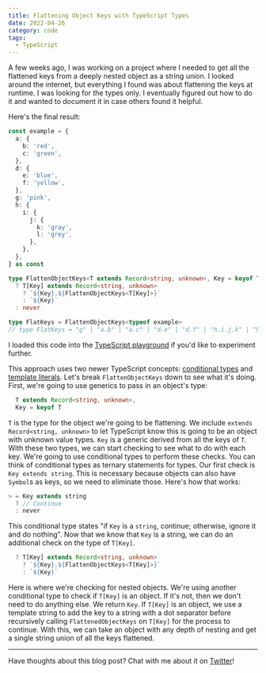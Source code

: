 ```yaml
---
title: Flattening Object Keys with TypeScript Types
date: 2022-04-26
category: code
tags:
  - TypeScript
---
```


A few weeks ago, I was working on a project where I needed to get all the flattened keys from a deeply nested object as a string union. I looked around the internet, but everything I found was about flattening the keys at runtime. I was looking for the types only. I eventually figured out how to do it and wanted to document it in case others found it helpful.

Here's the final result:

```typescript
const example = {
  a: {
    b: 'red',
    c: 'green',
  },
  d: {
    e: 'blue',
    f: 'yellow',
  },
  g: 'pink',
  h: {
    i: {
      j: {
        k: 'gray',
        l: 'grey',
      },
    },
  },
} as const

type FlattenObjectKeys<T extends Record<string, unknown>, Key = keyof T> = Key extends string
  ? T[Key] extends Record<string, unknown>
    ? `${Key}.${FlattenObjectKeys<T[Key]>}`
    : `${Key}`
  : never

type FlatKeys = FlattenObjectKeys<typeof example>
// type FlatKeys = "g" | "a.b" | "a.c" | "d.e" | "d.f" | "h.i.j.k" | "h.i.j.l"
```

<!-- ::: info -->

I loaded this code into the [TypeScript playground](https://www.typescriptlang.org/play?#code/MYewdgzgLgBApgDwIYFsAOAbOMC8MDeAUDDEgFwHEkwBGFA5AE5wAm9ANFScAwObNwwHKgF9OJFhSLV4DGhgCucYTIBmDAJ5wMGEAHd6o8TF4M0ASzABrFTAAWUrjHOOZJAFau3JK30ZINW28MPzhApxIRJyjIwhFSCBhQSChCQigNNGwAMQwkKChBAHkadzhgKABpMIgAHgAVeARCsBZEgCVykEYWWuhGS152GAVrMH0wAD5h6o1cGCswkFUYesncKlmmlraYfsGqAH5VgG1ZgF1twV3O0B6+qAGwIZGxicmjmAADABJ8WZEADo-rl8i0SmUKrM6vUzmFzpMRF8qBRfv8wkiUTAwHAAG5wRhpDJZGCgqo1eZk8GlcrkjR1YlwZZNVCYOCTIA) if you'd like to experiment further.

<!-- ::: -->

This approach uses two newer TypeScript concepts: [conditional types](https://www.typescriptlang.org/docs/handbook/2/conditional-types.html) and [template literals](https://www.typescriptlang.org/docs/handbook/2/template-literal-types.html#handbook-content). Let's break `FlattenObjectKeys` down to see what it's doing. First, we're going to use generics to pass in an object's type:

```typescript
  T extends Record<string, unknown>,
  Key = keyof T
```

`T` is the type for the object we're going to be flattening. We include `extends Record<string, unknown>` to let TypeScript know this is going to be an object with unknown value types. `Key` is a generic derived from all the keys of `T`. With these two types, we can start checking to see what to do with each key. We're going to use conditional types to perform these checks. You can think of conditional types as ternary statements for types. Our first check is `Key extends string`. This is necessary because objects can also have `Symbol`s as keys, so we need to eliminate those. Here's how that works:

```typescript
> = Key extends string
  ? // Continue
  : never
```

This conditional type states "if `Key` is a `string`, continue; otherwise, ignore it and do nothing". Now that we know that `Key` is a string, we can do an additional check on the type of `T[Key]`.

```typescript
  ? T[Key] extends Record<string, unknown>
    ? `${Key}.${FlattenObjectKeys<T[Key]>}`
    : `${Key}`
```

Here is where we're checking for nested objects. We're using another conditional type to check if `T[Key]` is an object. If it's not, then we don't need to do anything else. We return `Key`. If `T[Key]` is an object, we use a template string to add the key to a string with a dot separator before recursively calling `FlattenedObjectKeys` on `T[Key]` for the process to continue. With this, we can take an object with any depth of nesting and get a single string union of all the keys flattened.

---

Have thoughts about this blog post? Chat with me about it on [Twitter](https://twitter.com/RayGesualdo)!
